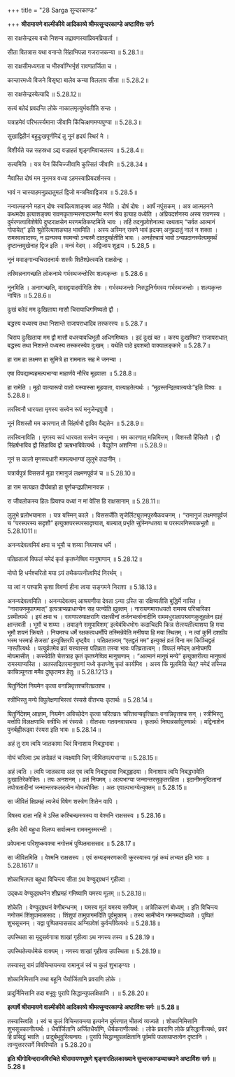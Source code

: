 +++
title = "28 Sarga सुन्दरकाण्डः"

+++
**श्रीरामायणे वाल्मीकीये आदिकाव्ये श्रीमत्सुन्दरकाण्डे अष्टाविंशः सर्गः**

सा राक्षसेन्द्रस्य वचो निशम्य तद्रावणस्याप्रियमप्रियार्ता ।

सीता वितत्रास यथा वनान्ते सिंहाभिपन्ना गजराजकन्या ॥ 5.28.1॥

सा राक्षसीमध्यगता च भीरुर्वाग्भिर्भृशं रावणतर्जिता च ।

कान्तारमध्ये विजने विसृष्टा बालेव कन्या विललाप सीता ॥ 5.28.2॥

सा राक्षसेन्द्रस्येत्यादि ॥ 5.28.12॥

सत्यं बतेदं प्रवदन्ति लोके नाकालमृत्युर्भवतीति सन्तः ।

यत्राहमेवं परिभर्त्स्यमाना जीवामि किंचित्क्षणमप्यपुण्या ॥ 5.28.3॥

सुखाद्विहीनं बहुदुःखपूर्णमिदं तु नूनं हृदयं स्थिरं मे ।

विशीर्यते यन्न सहस्रधा ऽद्य वज्राहतं शृङ्गमिवाचलस्य ॥ 5.28.4॥

सत्यमिति । यत्र येन किंचिज्जीवामि कुत्सितं जीवामि ॥ 5.28.34॥

नैवास्ति दोषं मम नूनमत्र वध्या ऽहमस्याप्रियदर्शनस्य ।

भावं न चास्याहमनुप्रदातुमलं द्विजो मन्त्रमिवाद्विजाय ॥ 5.28.5॥

नन्वात्महनने महान् दोषः स्यादित्याशङ्क्य आह नैवेति । दोषं दोषः । आर्षं नपुंसकम् । अत्र आत्महनने कथमदेष इत्याशङ्क्य रावणकृतान्मरणादात्मनैव मरणं श्रेय इत्याह वध्येति । अप्रियदर्शनस्य अस्य रावणस्य । दुर्मरणत्वाविशेषेपि दुष्टराक्षसेन मरणमतिकष्टमिति भावः । तर्हि तदनुप्रवेशेनात्मा रक्ष्यताम् “सर्वत आत्मानं गोपायेत्” इति श्रुतेरित्याशङ्याह भावमिति । अस्य अस्मिन् रावणे भावं हृदयम् अनुप्रदातुं नालं न शक्ता । रामस्वत्वादस्य, न ह्यन्यस्य स्वमन्यो ऽन्यस्मै दातदुमर्हतीति भावः । अनर्हश्चायं भावो ऽन्यप्रदानस्येत्यमुमर्थं दृष्टान्तमुखेनाह द्विज इति । मन्त्रं वेदम् । अद्विजाय शूद्राय । 5.28,5 ॥

नूनं ममाङ्गान्यचिरादनार्यः शस्त्रैः शितैश्छेत्स्यति राक्षसेन्द्रः ।

तस्मिन्ननागच्छति लोकनाथे गर्भस्थजन्तोरिव शल्यकृन्तः ॥ 5.28.6॥

नूनमिति । अनागच्छति, मासद्वयादर्वागिति शेषः । गर्भस्थजन्तोः निरुद्धनिर्गमस्य गर्भस्थजन्तोः । शल्यकृन्तः नापितः ॥ 5.28.6॥

दुःखं बतेदं मम दुःखिताया मासौ चिरायाधिगमिष्यतो द्वौ ।

बद्धस्य वध्यस्य तथा निशान्ते राजापराधादिव तस्करस्य ॥ 5.28.7॥

चिराय दुःखिताया मम द्वौ मासौ वधस्यावधिभूतौ अधिगमिष्यतः । इदं दुःखं बत । कस्य दुःखमिव? राजापराधात् बद्धस्य तथा निशान्ते वध्यस्य तस्करस्येव दुःखम् । यथेति पाठे इवशब्दो वाक्यालङ्कारे ॥ 5.28.7॥

हा राम हा लक्ष्मण हा सुमित्रे हा राममातः सह मे जनन्या ।

एषा विपद्याम्यहमल्पभाग्या माहार्णवे नौरिव मूढवाता ॥ 5.28.8॥

हा रामेति । मूढो वात्यारूपो वातो यस्यास्सा मूढवाता, वात्याहतेत्यर्थः । “मूढस्तन्द्रितवात्ययोः”इति विश्वः ॥ 5.28.8॥

तरस्विनौ धारयता मृगस्य सत्त्वेन रूपं मनुजेन्द्रपुत्रौ ।

नूनं विशस्तौ मम कारणात् तौ सिंहर्षभौ द्वाविव वैद्यतेन ॥ 5.28.9॥

तरस्विनाविति । मृगस्य रूपं धारयता सत्त्वेन जन्तुना । मम कारणात् मन्निमित्तम् । विशस्तौ हिंसितौ । द्वौ सिंहर्षभाविव द्वौ सिंहाविव द्वौ ऋषभाविवेत्यर्थः । वैद्युतेन अशनिना ॥ 5.28.9॥

नूनं स कालो मृगरूपधारी मामल्पभाग्यां लुलुभे तदानीम् ।

यत्रार्यपुत्रं विससर्ज मूढा रामानुजं लक्ष्मणपूर्वजं च ॥ 5.28.10॥

हा राम सत्यव्रत दीर्घबाहो हा पूर्णचन्द्रप्रतिमानवक्र ।

रा जीवलोकस्य हितः प्रियश्च वध्यां न मां वेत्सि हि राक्षसानाम् ॥ 5.28.11॥

लुलुभे प्रलोभयामास । यत्र यस्मिन् काले । विससर्जेति सृजेर्लिट्युत्तमपुरुषैकवचनम् । “रामानुजं लक्ष्मणपूर्वजं च “परस्परस्य सदृशौ” इत्युक्तपरस्परसादृश्यात्, बाल्यात् प्रभृति सुस्निग्धतया च परस्परनिरूपकभूतौ ॥ 5.28.1011॥

अनन्यदेवत्वमियं क्षमा च भूमौ च शय्या नियमश्च धर्मे ।

पतिव्रतात्वं विफलं ममेदं कृतं कृतघ्नेष्विव मानुषाणाम् ॥ 5.28.12॥

मोघो हि धर्मश्चरितो मया ऽयं तथैकपत्नीत्वमिदं निरर्थम् ।

या त्वां न पश्यामि कृशा विवर्णा हीना त्वया सङ्गमने निराशा ॥ 5.18.13॥

अनन्यदेवत्वमिति । अनन्यदेवत्वम् आश्रयणीया देवता ऽन्या ऽस्ति सा रक्षिष्यतीति बुद्धिर्मे नास्ति । “नारायणमुपागमात्” इत्यत्राप्यप्राधान्येन सह पत्न्येति ह्युक्तम् । नारायणमाराधयतो रामस्य परिचारिका ऽस्मीत्यर्थः । इयं क्षमा च । रावणपरुषाक्षराणि राक्षसीनां तर्जनभर्त्सनादीनि राममधुरालापश्रवणकुतूहलेन ह्यहं क्षान्तवती । भूमौ च शय्या । तवाङ्गे समुपाविशम्’ इत्येवंविधभोगः कदाचिदपि किन्न सेत्स्यतीत्याशया हि मया भूमौ शयनं क्रियते । नियमश्च धर्मे रक्षकत्वधर्मोपि तस्मिन्नेवेति मनीषया हि मया स्थितम् । न त्वां कुर्मि दशग्रीव भस्म भस्मार्ह तेजसा’ इत्युक्तिरपि दृष्ट्वैव । पतिव्रतात्वम् “एतद्व्रतं मम” इत्युक्तं व्रतं विना मम किञ्चिद्व्रतं नास्तीत्यर्थः । पत्युर्व्रतमेव व्रतं यस्यास्सा पतिव्रता तस्या भावः पतिव्रतात्वम् । विफलं ममेदम् अमोघमपि मोघमासीत् । कस्येवेति चेत्तत्राह कृतं कृतघ्नेष्विव मानुषाणाम् । “आत्मानं मानुषं मन्ये” इत्युक्तरीत्या मानुषत्वं रामस्याप्यस्ति । अतस्तदितरमानुषाणां मध्ये कृतघ्नेषु कृतं कार्यमिव । अस्य किं मूलमिति चेत्? ममेदं तस्मिन्न काचिन्न्यूनता ममैव दुष्कृतमत्र हेतुः ॥ 5.28.1213॥

पितुर्निदेशं नियमेन कृत्वा वनान्निवृत्तश्चरितव्रतश्च ।

स्त्रीभिस्तु मन्ये विपुलेक्षणाभिस्त्वं रंस्यसे वीतभयः कृतार्थः ॥ 5.28.14॥

पितुर्निदेशम् आज्ञाम्, नियमेन अविच्छेदेन कृत्वा चरितव्रतः चरितवन्यवृत्तिव्रतः वनान्निवृत्तश्च सन् । स्त्रीभिस्तु मत्तोपि विलक्षणाभिः स्त्रीभिः त्वं रंस्यसे । वीतभयः गतवनवासभयः । कृतार्थः निष्पन्नसर्वपुरुषार्थः । मद्विनाशेन पुनर्बह्वीरूढ्वा रंस्यस इति भावः ॥ 5.28.14॥

अहं तु राम त्वयि जातकामा चिरं विनाशाय निबद्धभावा ।

मोघं चरित्वा ऽथ तपोव्रतं च त्यक्ष्यामि धिग् जीवितमल्पभाग्या ॥ 5.28.15॥

अहं त्वति । त्वयि जातकामा अत एव त्वयि निबद्धभावा निबद्धहृदया । विनाशाय त्वयि निबद्धभावेति दुःखातिरेकोक्तिः । तपः अनशनम् । व्रतं नियमम् । अल्पभाग्या जन्मान्तरसुकृतरहिता । इदानीमनुष्ठितानां तपोत्रतादीनां जन्मान्तरफलदत्वेन मोघत्वोक्तिः । अतः एवाल्पभाग्येत्युक्तम् ॥ 5.28.15॥

सा जीवितं क्षिप्रमहं त्यजेयं विषेण शस्त्रेण शितेन वापि ।

विषस्य दाता नहि मे ऽस्ति कश्चिच्छस्त्रस्य वा वेश्मनि राक्षसस्य ॥ 5.28.16॥

इतीव देवी बहुधा विलप्य सर्वात्मना राममनुस्मरन्ती ।

प्रवेपमाना परिशुष्कवक्त्रा नगोत्तमं पुष्पितमाससाद ॥ 5.28.17॥

सा जीवितमिति । वेश्मनि राक्षसस्य । एवं सम्यङ्मरणकारी क्रूरस्यास्य गृहं कथं लभ्यत इति भावः ॥ 5.28.1617॥

शोकाभितप्ता बहुधा विचिन्त्य सीता ऽथ वेण्युद्ग्रथनं गृहीत्वा ।

उद्बध्य वेण्युद्ग्रथनेन शीघ्रमहं गमिष्यामि यमस्य मूलम् ॥ 5.28.18॥

शोकेति । वेण्युद्ग्रथनं वेणीबन्धनम् । यमस्य मूलं यमस्य समीपम् । अत्रेतिकरणं बोध्यम् । इति विचिन्त्य नगोत्तमं शिंशुपामाससाद । शिंशुपां तामुपागमदिति पूर्वमुक्तम् । तस्य सामीप्येन गमनमद्योच्यते । पुष्पितं शुभसूचनम् । यद्वा पुष्पितमाससाद अग्निग्रवेशं कुर्वन्तीवेत्यर्थः ॥ 5.28.18॥

उपस्थिता सा मृदुसर्वगात्रा शाखां गृहीत्वा ऽथ नगस्य तस्य ॥ 5.28.19॥

उपस्थितेत्यर्धमेकं वाक्यम् । नगस्य शाखां गृहीत्वा उपस्थिता ॥ 5.28.19॥

तस्यास्तु रामं प्रविचिन्तयन्त्या रामानुजं स्वं च कुलं शुभाङ्ग्याः ।

शोकानिमित्तानि तथा बहूनि धैर्यार्जितानि प्रवराणि लोके ।

प्रादुर्निमित्तानि तदा बभूवुः पुरापि सिद्धान्युपलक्षितानि । ॥ 5.28.20॥

**इत्यार्षे श्रीरामायणे वाल्मीकीये आदिकाव्ये श्रीमत्सुन्दरकाण्डे अष्टाविंशः सर्गः ॥ 5.28॥**

तस्यास्त्विति । स्वं च कुलं विचिन्तयन्त्या इत्यनेन दुर्मरणात् भीतत्वं व्यज्यते । शोकानिमित्तानि शुभसूचकानीत्यर्थः । धैर्यार्जितानि अर्जितधैर्याणि, धैर्यकराणीत्यर्थः । लोके प्रवराणि लोके प्रसिद्धानीत्यर्थः, प्रवरं हि प्रसिद्धं भवति । प्रादुर्बभूवुरित्यन्वयः । पुरापि सिद्धान्युपलक्षितानि पूर्वमपि फलव्याप्तत्वेन दृष्टानि । तान्युत्तररसर्गे विवरिष्यति ॥ 5.28.20॥

**इति श्रीगोविन्दराजविरचिते श्रीरामायणभूषणे श्रृङ्गारतिलकाख्याने सुन्दरकाण्डव्याख्याने अष्टाविंशः सर्गः ॥ 5.28॥**
